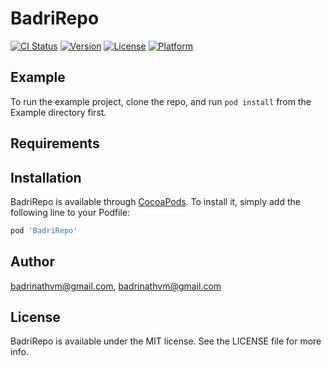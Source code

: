 # BadriRepo

[![CI Status](https://img.shields.io/travis/badrinathvm@gmail.com/BadriRepo.svg?style=flat)](https://travis-ci.org/badrinathvm@gmail.com/BadriRepo)
[![Version](https://img.shields.io/cocoapods/v/BadriRepo.svg?style=flat)](https://cocoapods.org/pods/BadriRepo)
[![License](https://img.shields.io/cocoapods/l/BadriRepo.svg?style=flat)](https://cocoapods.org/pods/BadriRepo)
[![Platform](https://img.shields.io/cocoapods/p/BadriRepo.svg?style=flat)](https://cocoapods.org/pods/BadriRepo)

## Example

To run the example project, clone the repo, and run `pod install` from the Example directory first.

## Requirements

## Installation

BadriRepo is available through [CocoaPods](https://cocoapods.org). To install
it, simply add the following line to your Podfile:

```ruby
pod 'BadriRepo'
```

## Author

badrinathvm@gmail.com, badrinathvm@gmail.com

## License

BadriRepo is available under the MIT license. See the LICENSE file for more info.
